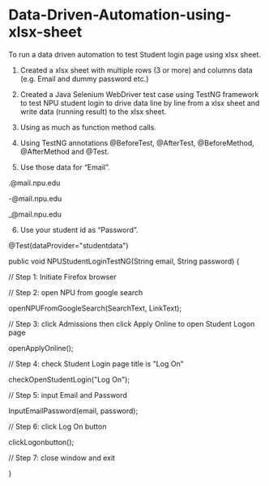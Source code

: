 # Data-Driven-Automation-using-xlsx-sheet

To run a data driven automation to test Student login page using xlsx sheet.

1) Created a xlsx sheet with multiple rows (3 or more) and columns data (e.g. Email and dummy password etc.)

2) Created a Java Selenium WebDriver test case using TestNG framework to test NPU student login to drive data line by line from a xlsx sheet and write
data (running result) to the xlsx sheet.

3) Using as much as function method calls.

4) Using TestNG annotations @BeforeTest, @AfterTest, @BeforeMethod, @AfterMethod and @Test.

5) Use those data for “Email”.

<First Name>.<Last Name>@mail.npu.edu

<First Name>-<Last Name>@mail.npu.edu

<First Name>_<Last Name>@mail.npu.edu

6) Use your student id as “Password”.

@Test(dataProvider="studentdata")

public void NPUStudentLoginTestNG(String email, String password) 
{

// Step 1: Initiate Firefox browser

// Step 2: open NPU from google search

openNPUFromGoogleSearch(SearchText, LinkText);

// Step 3: click Admissions then click Apply Online to open Student Logon page

openApplyOnline();

// Step 4: check Student Login page title is "Log On"

checkOpenStudentLogin("Log On");

// Step 5: input Email and Password

InputEmailPassword(email, password);

// Step 6: click Log On button

clickLogonbutton();

// Step 7: close window and exit

}

